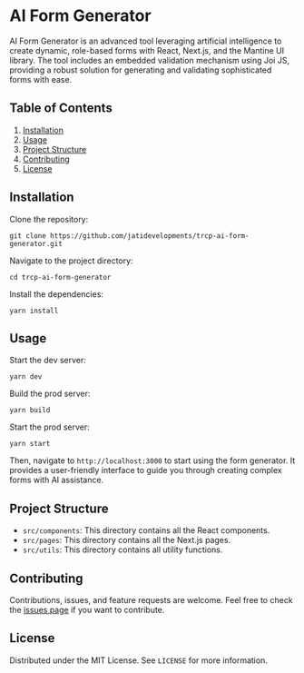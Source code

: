 # AI Form Generator

AI Form Generator is an advanced tool leveraging artificial intelligence to create dynamic, role-based forms with React, Next.js, and the Mantine UI library. The tool includes an embedded validation mechanism using Joi JS, providing a robust solution for generating and validating sophisticated forms with ease.

## Table of Contents

1. [Installation](#installation)
2. [Usage](#usage)
3. [Project Structure](#project-structure)
4. [Contributing](#contributing)
5. [License](#license)

## Installation

Clone the repository:

```
git clone https://github.com/jatidevelopments/trcp-ai-form-generator.git
```

Navigate to the project directory:

```
cd trcp-ai-form-generator
```

Install the dependencies:

```
yarn install
```

## Usage

Start the dev server:

```
yarn dev
```

Build the prod server:

```
yarn build
```

Start the prod server:

```
yarn start
```

Then, navigate to `http://localhost:3000` to start using the form generator. It provides a user-friendly interface to guide you through creating complex forms with AI assistance.

## Project Structure

- `src/components`: This directory contains all the React components.
- `src/pages`: This directory contains all the Next.js pages.
- `src/utils`: This directory contains all utility functions.

## Contributing

Contributions, issues, and feature requests are welcome. Feel free to check the [issues page](https://github.com/jatidevelopments/trcp-ai-form-generator/issues) if you want to contribute.

## License

Distributed under the MIT License. See `LICENSE` for more information.

